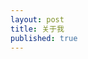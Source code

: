 ```yaml
---
layout: post
title: 关于我
published: true
---
```

<div data-height="150" data-width="150" data-github="and1coder" class="github-card"></div>
<script src="http://lab.lepture.com/github-cards/widget.js"></script>